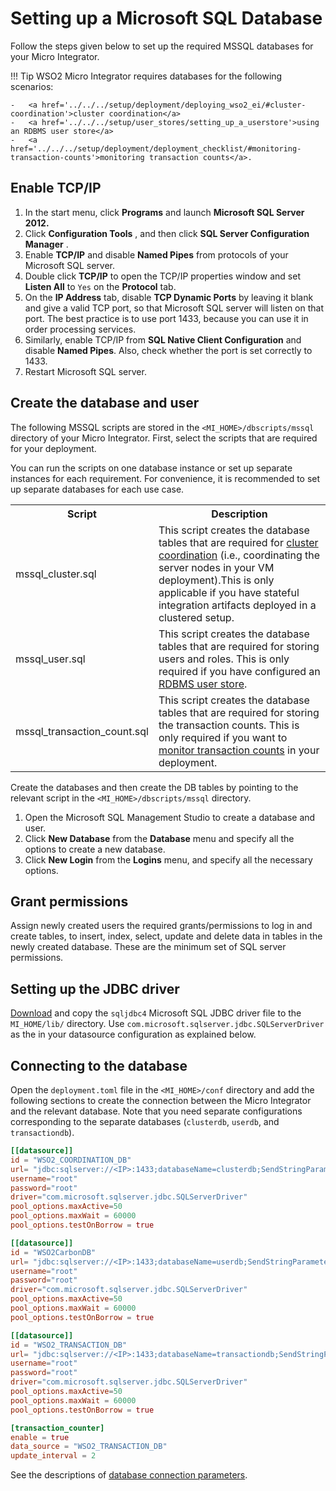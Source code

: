 # Setting up a Microsoft SQL Database

Follow the steps given below to set up the required MSSQL databases for your Micro Integrator.

!!! Tip
	WSO2 Micro Integrator requires databases for the following scenarios:
	
	-	<a href='../../../setup/deployment/deploying_wso2_ei/#cluster-coordination'>cluster coordination</a>
	-	<a href='../../../setup/user_stores/setting_up_a_userstore'>using an RDBMS user store</a>
	-	<a href='../../../setup/deployment/deployment_checklist/#monitoring-transaction-counts'>monitoring transaction counts</a>.

## Enable TCP/IP

1. In the start menu, click **Programs** and launch **Microsoft SQL Server 2012.**
2. Click **Configuration Tools** , and then click **SQL Server Configuration Manager** .
3. Enable **TCP/IP** and disable **Named Pipes** from protocols of your Microsoft SQL server.
4. Double click **TCP/IP** to open the TCP/IP properties window and set **Listen All** to `Yes` on the **Protocol** tab.
5. On the **IP Address** tab, disable **TCP Dynamic Ports** by leaving it blank and give a valid TCP port, so that Microsoft SQL server will listen on that port. The best practice is to use port 1433, because you can use it in order processing services.
6. Similarly, enable TCP/IP from **SQL Native Client Configuration** and disable **Named Pipes**. Also, check whether the port is set correctly to 1433.
7. Restart Microsoft SQL server.

## Create the database and user

The following MSSQL scripts are stored in the `<MI_HOME>/dbscripts/mssql` directory of your Micro Integrator. First, select the scripts that are required for your deployment.

You can run the scripts on one database instance or set up separate instances for each requirement. For convenience, it is recommended to set up separate databases for each use case.

<table>
	<tr>
		<th>Script</th>
		<th>Description</th>
	</tr>
	<tr>
		<td>mssql_cluster.sql</td>
		<td>This script creates the database tables that are required for <a href='../../../setup/deployment/deploying_wso2_ei/#cluster-coordination'>cluster coordination</a> (i.e., coordinating the server nodes in your VM deployment).This is only applicable if you have stateful integration artifacts deployed in a clustered setup.
		</td>
	</tr>
	<tr>
		<td>mssql_user.sql</td>
		<td>This script creates the database tables that are required for storing users and roles. This is only required if you have configured an <a href='../../../setup/user_stores/setting_up_a_userstore'>RDBMS user store</a>.</td>
	</tr>
	<tr>
		<td>mssql_transaction_count.sql</td>
		<td>This script creates the database tables that are required for storing the transaction counts. This is only required if you want to <a href='../../../setup/deployment/deployment_checklist/#monitoring-transaction-counts'>monitor transaction counts</a> in your deployment.</td>
	</tr>
</table>

Create the databases and then create the DB tables by pointing to the relevant script in the `<MI_HOME>/dbscripts/mssql` directory.

1. Open the Microsoft SQL Management Studio to create a database and user.
2. Click **New Database** from the **Database** menu and specify all the options to create a new database.
3. Click **New Login** from the **Logins** menu, and specify all the necessary options.

## Grant permissions

Assign newly created users the required grants/permissions to log in and
create tables, to insert, index, select, update and delete data in
tables in the newly created database. These are the minimum set of SQL
server permissions.

## Setting up the JDBC driver
[Download](https://msdn.microsoft.com/en-us/data/aa937724.aspx) and copy the `sqljdbc4` Microsoft SQL JDBC driver file to the `MI_HOME/lib/` directory. Use `com.microsoft.sqlserver.jdbc.SQLServerDriver` as the <driverClassName> in your datasource configuration as explained below.

## Connecting to the database

Open the `deployment.toml` file in the `<MI_HOME>/conf` directory and add the following sections to create the connection between the Micro Integrator and the relevant database. Note that you need separate configurations corresponding to the separate databases (`clusterdb`, `userdb`, and `transactiondb`).

```toml tab='Cluster DB Connection'
[[datasource]]
id = "WSO2_COORDINATION_DB"
url= "jdbc:sqlserver://<IP>:1433;databaseName=clusterdb;SendStringParametersAsUnicode=false"
username="root"
password="root"
driver="com.microsoft.sqlserver.jdbc.SQLServerDriver"
pool_options.maxActive=50
pool_options.maxWait = 60000
pool_options.testOnBorrow = true
```

```toml tab='User DB Connection'
[[datasource]]
id = "WSO2CarbonDB"
url= "jdbc:sqlserver://<IP>:1433;databaseName=userdb;SendStringParametersAsUnicode=false"
username="root"
password="root"
driver="com.microsoft.sqlserver.jdbc.SQLServerDriver"
pool_options.maxActive=50
pool_options.maxWait = 60000
pool_options.testOnBorrow = true
```

```toml tab='Transaction Counter DB Connection'
[[datasource]]
id = "WSO2_TRANSACTION_DB"
url= "jdbc:sqlserver://<IP>:1433;databaseName=transactiondb;SendStringParametersAsUnicode=false"
username="root"
password="root"
driver="com.microsoft.sqlserver.jdbc.SQLServerDriver"
pool_options.maxActive=50
pool_options.maxWait = 60000
pool_options.testOnBorrow = true

[transaction_counter]
enable = true
data_source = "WSO2_TRANSACTION_DB"
update_interval = 2
```

See the descriptions of [database connection parameters](../../../references/config-catalog/#database-connection).
